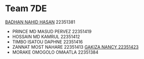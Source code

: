 # Team 7DE
[BADHAN NAHID HASAN](https://nahidbadhon.github.io/badhonspage/)    22351381
* PRINCE MD MASUD PERVEZ 22351419
* HOSSAIN MD KAMRUL      22351412
* TIMBO ISATOU DAPHNE    22351416
* ZANNAT MOST NAHARE     22351413
[GAKIZA NANCY 22351423]( https://nanagak.github.io/)         
* MORAKE OMOGOLO OMAATLA 22351384
